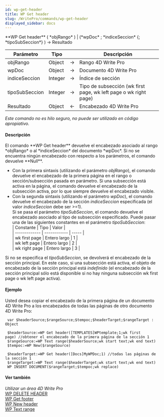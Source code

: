 ```yaml
---
id: wp-get-header
title: WP Get header
slug: /WritePro/commands/wp-get-header
displayed_sidebar: docs
---
```


<!--REF #_command_.WP Get header.Syntax-->**WP Get header** ( *objRango* ) | (*wpDoc* ; *indiceSeccion* {; *tipoSubSeccion*} )  -> Resultado<!-- END REF-->
<!--REF #_command_.WP Get header.Params-->
| Parámetro | Tipo |  | Descripción |
| --- | --- | --- | --- |
| objRango | Object | &#8594;  | Rango 4D Write Pro |
| wpDoc | Object | &#8594;  | Documento 4D Write Pro |
| indiceSeccion | Integer | &#8594;  | Índice de sección |
| tipoSubSeccion | Integer | &#8594;  | Tipo de subsección (wk first page, wk left page o wk right page) |
| Resultado | Object | &#8592; | Encabezado 4D Write Pro |

<!-- END REF-->

*Este comando no es hilo seguro, no puede ser utilizado en código apropiativo.*


#### Descripción 

<!--REF #_command_.WP Get header.Summary-->El comando **WP Get header** devuelve el encabezado asociado al rango *objRango* o al *indiceSeccion* del documento *wpDoc*.<!-- END REF--> Si no se encuentra ningún encabezado con respecto a los parámetros, el comando devuelve **Null**.

* Con la primera sintaxis (utilizando el parámetro *objRango*), el comando devuelve el encabezado de la primera página en el rango o sección/subsección pasada en parámetro. Si una subsección está activa en la página, el comando devuelve el encabezado de la subsección activa, por lo que siempre devuelve el encabezado visible.
* Con la segunda sintaxis (utilizando el parámetro *wpDoc*), el comando devuelve el encabezado de la sección *indiceSeccion* especificada (el valor *indiceSeccion* debe ser >=1).  
Si se pasa el parámetro *tipoSubSeccion*, el comando devuelve el encabezado asociado al tipo de subsección especificado. Puede pasar una de las siguientes constantes en el parámetro *tipoSubSeccion*:  
| Constante     | Tipo         | Valor |  
| ------------- | ------------ | ----- |  
| wk first page | Entero largo | 1     |  
| wk left page  | Entero largo | 2     |  
| wk right page | Entero largo | 3     |  
    
Si no se especifica el *tipoSubSeccion*, se devolverá el encabezado de la sección principal. En este caso, si una subsección está activa, el objeto de encabezado de la sección principal está *indefinido* (el encabezado de la sección principal sólo está disponible si no hay ninguna subsección wk first page o wk left page activa).

#### Ejemplo 

Usted desea copiar el encabezado de la primera página de un documento 4D Write Pro a los encabezados de todas las páginas de otro documento 4D Write Pro:

```4d
 var $headerSource;$rangeSource;$tempoc;$headerTarget;$rangeTarget : Object
 
 $headerSource:=WP Get header([TEMPLATES]WPtemplate;1;wk first page) //obtener el encabezado de la primera página de la sección 1
 $rangeSource:=WP Text range($headerSource;wk start text;wk end text)
 $tempoc:=WP New($rangeSource)
 
 $headerTarget:=WP Get header([Docs]MyWPDoc;1) //todas las páginas de la sección 1
 $rangeTarget:=WP Text range($headerTarget;wk start text;wk end text)
 WP INSERT DOCUMENT($rangeTarget;$tempoc;wk replace)
```

#### Ver también 

*Utilizar un área 4D Write Pro*  
[WP DELETE HEADER ](wp-delete-header.md)  
[WP Get footer](wp-get-footer.md)  
[WP New header](wp-new-header.md)  
[WP Text range](wp-text-range.md)  